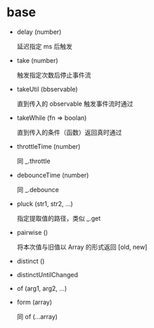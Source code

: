 # base

- delay (number)

  延迟指定 ms 后触发

- take (number)

  触发指定次数后停止事件流

- takeUtil (bbservable)

  直到传入的 observable 触发事件流时通过

- takeWhile (fn => boolan)

  直到传入的条件（函数）返回真时通过

- throttleTime (number)

  同 _.throttle

- debounceTime (number)

  同 _.debounce

- pluck (str1, str2, …)

  指定提取值的路径，类似 _.get

- pairwise ()

  将本次值与旧值以 Array 的形式返回 [old, new]

- distinct ()

- distinctUntilChanged

- of (arg1, arg2, …)

- form (array)

  同 of (…array)